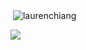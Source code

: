 

<p>&nbsp;<img align="center" src="https://github-readme-stats.vercel.app/api?username=laurenchiang&show_icons=true&locale=en" alt="laurenchiang" /></p>

<img align="center" src="https://github-readme-stats.vercel.app/api/top-langs/?username=larn>&theme=dark" />



